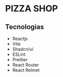 # PIZZA SHOP

## Tecnologias

- Reactjs
- Vite
- Shadcn/ui
- ESLint
- Prettier
- React Router 
- React Relmet





